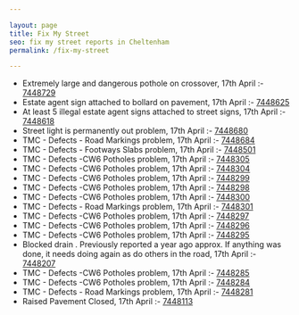 ```yaml
---

layout: page
title: Fix My Street
seo: fix my street reports in Cheltenham
permalink: /fix-my-street

---
```


<!-- fix_marker starts -->

- Extremely large and dangerous pothole on crossover, 17th April :- [7448729](https://www.fixmystreet.com/report/7448729)
- Estate agent sign attached to bollard on pavement, 17th April :- [7448625](https://www.fixmystreet.com/report/7448625)
- At least 5 illegal estate agent signs attached to street signs, 17th April :- [7448618](https://www.fixmystreet.com/report/7448618)
- Street light is permanently out problem, 17th April :- [7448680](https://www.fixmystreet.com/report/7448680)
- TMC - Defects - Road Markings problem, 17th April :- [7448684](https://www.fixmystreet.com/report/7448684)
- TMC - Defects - Footways Slabs problem, 17th April :- [7448501](https://www.fixmystreet.com/report/7448501)
- TMC - Defects -CW6 Potholes  problem, 17th April :- [7448305](https://www.fixmystreet.com/report/7448305)
- TMC - Defects -CW6 Potholes  problem, 17th April :- [7448304](https://www.fixmystreet.com/report/7448304)
- TMC - Defects -CW6 Potholes  problem, 17th April :- [7448299](https://www.fixmystreet.com/report/7448299)
- TMC - Defects -CW6 Potholes  problem, 17th April :- [7448298](https://www.fixmystreet.com/report/7448298)
- TMC - Defects -CW6 Potholes  problem, 17th April :- [7448300](https://www.fixmystreet.com/report/7448300)
- TMC - Defects - Road Markings problem, 17th April :- [7448301](https://www.fixmystreet.com/report/7448301)
- TMC - Defects -CW6 Potholes  problem, 17th April :- [7448297](https://www.fixmystreet.com/report/7448297)
- TMC - Defects -CW6 Potholes  problem, 17th April :- [7448296](https://www.fixmystreet.com/report/7448296)
- TMC - Defects -CW6 Potholes  problem, 17th April :- [7448295](https://www.fixmystreet.com/report/7448295)
- Blocked drain . Previously reported a year ago approx. If anything was done, it needs doing again as do others in the road, 17th April :- [7448207](https://www.fixmystreet.com/report/7448207)
- TMC - Defects -CW6 Potholes  problem, 17th April :- [7448285](https://www.fixmystreet.com/report/7448285)
- TMC - Defects -CW6 Potholes  problem, 17th April :- [7448284](https://www.fixmystreet.com/report/7448284)
- TMC - Defects - Road Markings problem, 17th April :- [7448281](https://www.fixmystreet.com/report/7448281)
- Raised Pavement Closed, 17th April :- [7448113](https://www.fixmystreet.com/report/7448113)

<!-- fix_marker ends -->